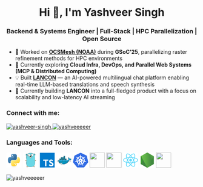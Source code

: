 
<h1 align="center">Hi 👋, I'm Yashveer Singh</h1>
<h3 align="center">Backend & Systems Engineer | Full-Stack | HPC Parallelization | Open Source</h3>

- 🔭 Worked on **[OCSMesh (NOAA)](https://github.com/noaa-ocs-modeling/OCSMesh)** during **GSoC’25**, parallelizing raster refinement methods for HPC environments  
- 🌱 Currently exploring **Cloud Infra, DevOps, and Parallel Web Systems (MCP & Distributed Computing)**  
- 💡 Built **[LANCON](https://lanconai.com)** — an AI-powered multilingual chat platform enabling real-time LLM-based translations and speech synthesis  
- 🚀 Currently building **LANCON** into a full-fledged product with a focus on scalability and low-latency AI streaming  

<h3 align="left">Connect with me:</h3>
<p align="left">
<a href="https://www.linkedin.com/in/yashveer-singh-43627b235/" target="blank">
  <img align="center" src="https://raw.githubusercontent.com/rahuldkjain/github-profile-readme-generator/master/src/images/icons/Social/linked-in-alt.svg" alt="yashveer-singh" height="30" width="40" />
</a>
<a href="https://github.com/yashveeeeer" target="blank">
  <img align="center" src="https://raw.githubusercontent.com/rahuldkjain/github-profile-readme-generator/master/src/images/icons/Social/github.svg" alt="yashveeeeer" height="30" width="40" />
</a>
</p>

<h3 align="left">Languages and Tools:</h3>
<p align="left"> 
  <a href="https://www.python.org" target="_blank"><img src="https://raw.githubusercontent.com/devicons/devicon/master/icons/python/python-original.svg" width="40" height="40"/></a>
  <a href="https://go.dev/" target="_blank"><img src="https://raw.githubusercontent.com/devicons/devicon/master/icons/go/go-original.svg" width="40" height="40"/></a>
  <a href="https://www.typescriptlang.org/" target="_blank"><img src="https://raw.githubusercontent.com/devicons/devicon/master/icons/typescript/typescript-original.svg" width="40" height="40"/></a>
  <a href="https://www.docker.com/" target="_blank"><img src="https://raw.githubusercontent.com/devicons/devicon/master/icons/docker/docker-original.svg" width="40" height="40"/></a>
  <a href="https://kubernetes.io/" target="_blank"><img src="https://raw.githubusercontent.com/devicons/devicon/master/icons/kubernetes/kubernetes-plain.svg" width="40" height="40"/></a>
  <a href="https://aws.amazon.com/" target="_blank"><img src="https://upload.wikimedia.org/wikipedia/commons/9/93/Amazon_Web_Services_Logo.svg" width="40" height="40"/></a>
  <a href="https://cloud.google.com/" target="_blank"><img src="https://www.vectorlogo.zone/logos/google_cloud/google_cloud-icon.svg" width="40" height="40"/></a>
  <a href="https://reactjs.org/" target="_blank"><img src="https://raw.githubusercontent.com/devicons/devicon/master/icons/react/react-original.svg" width="40" height="40"/></a>
  <a href="https://nodejs.org/" target="_blank"><img src="https://raw.githubusercontent.com/devicons/devicon/master/icons/nodejs/nodejs-original.svg" width="40" height="40"/></a>
  <a href="https://git-scm.com/" target="_blank"><img src="https://www.vectorlogo.zone/logos/git-scm/git-scm-icon.svg" width="40" height="40"/></a>
</p>

<p><img align="center" src="https://github-readme-streak-stats.herokuapp.com/?user=yashveeeeer&" alt="yashveeeeer" /></p>
